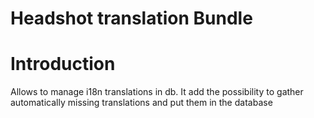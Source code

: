 Headshot translation Bundle
===========================
# Introduction

Allows to manage i18n translations in db.
It add the possibility to gather automatically missing translations and put them in the database